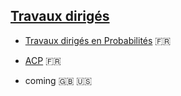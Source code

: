 ## [Travaux dirigés](./td-s.md)

- [Travaux dirigés en Probabilités](./td-lab/td-lab-proba.pdf) &#x1f1eb;&#x1f1f7;

- [ACP](./td-lab/) &#x1f1eb;&#x1f1f7;

- coming  &#x1f1ec;&#x1f1e7; &#x1f1fa;&#x1f1f8;
